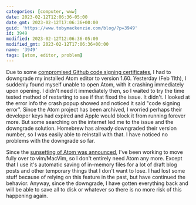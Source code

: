 ```yaml
---
categories: [computer, www]
date: 2023-02-12T12:06:36-05:00
date_gmt: 2023-02-12T17:06:36+00:00
guid: 'https://www.tobymackenzie.com/blog/?p=3949'
id: 3949
modified: 2023-02-12T12:06:36-05:00
modified_gmt: 2023-02-12T17:06:36+00:00
name: '3949'
tags: [atom, editor, problem]
---
```


Due to some [compromised Github code signing certificates](https://github.blog/2023-01-30-action-needed-for-github-desktop-and-atom-users/), I had to downgrade my installed Atom editor to version 1.60.<!--more-->  Yesterday (Feb 11th), I suddenly found myself unable to open Atom, with it crashing immediately upon opening.  I didn't need it immediately then, so I waited to try the time tested method of restarting to see if that fixed the issue.  It didn't.  I looked at the error info the crash popup showed and noticed it said "code signing error".  Since the Atom project has been archived, I worried perhaps their developer keys had expired and Apple would block it from running forever more.  But some searching on the internet led me to the issue and the downgrade solution.  Homebrew has already downgraded their version number, so I was easily able to reinstall with that.  I have noticed no problems with the downgrade so far.

Since the [sunsetting of Atom was announced](https://github.blog/2022-06-08-sunsetting-atom/), I've been working to move fully over to vim/MacVim, so I don't entirely need Atom any more.  Except that I use it's automatic saving of in-memory files for a lot of draft blog posts and other temporary things that I don't want to lose.  I had lost some stuff because of relying on this feature in the past, but have continued the behavior.  Anyway, since the downgrade, I have gotten everything back and will be able to save all to disk or whatever so there is no more risk of this happening again.
